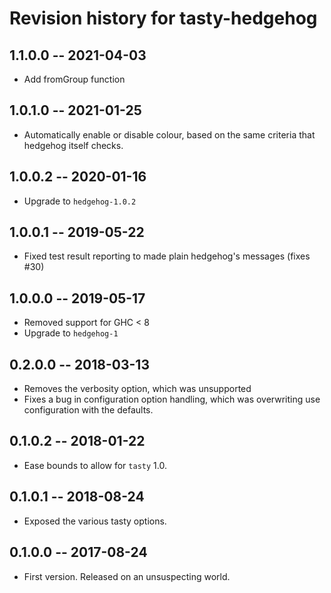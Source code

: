 # Revision history for tasty-hedgehog

## 1.1.0.0 -- 2021-04-03

* Add fromGroup function

## 1.0.1.0 -- 2021-01-25

* Automatically enable or disable colour, based on the same criteria
  that hedgehog itself checks.

## 1.0.0.2  -- 2020-01-16

* Upgrade to `hedgehog-1.0.2`

## 1.0.0.1  -- 2019-05-22

* Fixed test result reporting to made plain hedgehog's messages (fixes #30)

## 1.0.0.0  -- 2019-05-17

* Removed support for GHC < 8
* Upgrade to `hedgehog-1`

## 0.2.0.0  -- 2018-03-13

* Removes the verbosity option, which was unsupported
* Fixes a bug in configuration option handling, which 
  was overwriting use configuration with the defaults.

## 0.1.0.2  -- 2018-01-22

* Ease bounds to allow for `tasty` 1.0.

## 0.1.0.1  -- 2018-08-24

* Exposed the various tasty options.

## 0.1.0.0  -- 2017-08-24

* First version. Released on an unsuspecting world.
